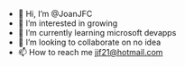 - 👋 Hi, I’m @JoanJFC
- 👀 I’m interested in growing
- 🌱 I’m currently learning microsoft devapps
- 💞️ I’m looking to collaborate on no idea
- 📫 How to reach me jjf21@hotmail.com

<!---
JoanJFC/JoanJFC is a ✨ special ✨ repository because its `README.md` (this file) appears on your GitHub profile.
You can click the Preview link to take a look at your changes.
--->
